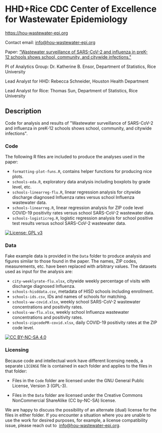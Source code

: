 # HHD+Rice CDC Center of Excellence for Wastewater Epidemiology
https://hou-wastewater-epi.org

Contact email: info@hou-wastewater-epi.org

Paper: [“Wastewater surveillance of SARS-CoV-2 and influenza in preK-12 schools shows school, community, and citywide infections."](https://doi.org/10.1016/j.watres.2023.119648)

PI of Analytics Group: Dr. Katherine B. Ensor, Department of Statistics, Rice University

Lead Analyst for HHD: Rebecca Schneider, Houston Health Department

Lead Analyst for Rice: Thomas Sun, Department of Statistics, Rice University


## Description
Code for analysis and results of "Wastewater surveillance of SARS-CoV-2 and influenza in preK-12 schools shows school, community, and citywide infections". 

### Code

The following R files are included to produce the analyses used in the paper:

* `formatting-plot-funs.R`, contains helper functions for producing nice plots.
* `schools-eda.R`, exploratory data analysis including boxplots by grade level, etc.
* `schools-linearreg-flu.R`, linear regression analysis for citywide discharge diagnosed Influenza rates versus school Influenza wastewater data.
* `schools-linearreg.R`, linear regression analysis for ZIP code level COVID-19 positivity rates versus school SARS-CoV-2 wastewater data.
* `schools-logisticreg.R`, logistic regression analysis for school positive test results versus school SARS-CoV-2 wastewater data.

[![License: GPL v3](https://img.shields.io/badge/License-GPLv3-blue.svg)](https://www.gnu.org/licenses/gpl-3.0)



### Data

Fake example data is provided in the `Data` folder to produce analysis and figures similar to those found in the paper. The names, ZIP codes, measurements, etc. have been replaced with arbitrary values. The datasets used as input for the analysis are:

* `city-weeklyrate-flu.xlsx`, citywide weekly percentage of visits with discharge diagnosed Influenza.
* `schools-hisddata.csv`, metadata of HISD schools including enrollment.
* `schools-ids.csv`, IDs and names of schools for matching.
* `schools-ww-covid.xlsx`, weekly school SARS-CoV-2 wastewater concentrations and positivity rates.
* `schools-ww-flu.xlsx`, weekly school Influenza wastewater concentrations and positivity rates.
* `schools-zipcodePR-covid.xlsx`, daily COVID-19 positivity rates at the ZIP code level.

[![CC BY-NC-SA 4.0][cc-by-nc-sa-shield]][cc-by-nc-sa]



[cc-by-nc-sa]: http://creativecommons.org/licenses/by-nc-sa/4.0/
[cc-by-nc-sa-shield]: https://img.shields.io/badge/License-CC%20BY--NC--SA%204.0-lightgrey.svg


### Licensing
Because code and intellectual work have different licensing needs, a separate `LICENSE` file is contained in each folder and applies to the files in that folder:

- Files in the `Code` folder are licensed under the GNU General Public License, Version 3 (GPL-3).

- Files in the `Data` folder are licensed under the Creative Commons NonCommercial ShareAlike (CC by-NC-SA) license.

We are happy to discuss the possibility of an alternate (dual) license for the files in either folder. If you encounter a situation where you are unable to use the work for desired purposes, for example, a license compatibility issue, please reach out to  info@hou-wastewater-epi.org.
